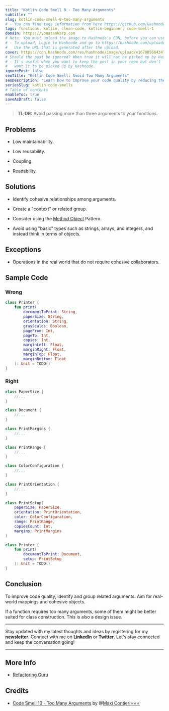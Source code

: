 ```yaml
---
title: "Kotlin Code Smell 8 - Too Many Arguments"
subtitle: ""
slug: kotlin-code-smell-8-too-many-arguments
# - You can find tags information from here https://github.com/Hashnode/support/blob/main/misc/tags.json
tags: functions, kotlin, clean-code, kotlin-beginner, code-smell-1
domain: https://yonatankarp.com
# Note: You must upload the image to Hashnode's CDN, before you can use it here.
# - To upload, Login to Hashnode and go to https://hashnode.com/uploader
#   Use the URL that is generated after the upload.
cover: https://cdn.hashnode.com/res/hashnode/image/upload/v1670056643473/FcmfHdWvev.jpeg
# Should the post be ignored? When true it will not be picked up by Hashnode.
# - It's useful when you want to keep the post in your repo but don't
#   want it to be picked up by Hashnode.
ignorePost: false
seoTitle: "Kotlin Code Smell: Avoid Too Many Arguments"
seoDescription: "Learn how to improve your code quality by reducing the number of arguments in Kotlin functions. Enhance maintainability and readability."
seriesSlug: kotlin-code-smells
# Table of contents
enableToc: true
saveAsDraft: false
---
```


> **TL;DR:** Avoid passing more than three arguments to your functions.

## Problems

* Low maintainability.
    
* Low reusability.
    
* Coupling.
    
* Readability.
    

## Solutions

* Identify cohesive relationships among arguments.
    
* Create a "context" or related group.
    
* Consider using the [Method Object](https://wiki.c2.com/?MethodObject) Pattern.
    
* Avoid using "basic" types such as strings, arrays, and integers, and instead think in terms of objects.
    

## Exceptions

* Operations in the real world that do not require cohesive collaborators.
    

## Sample Code

### Wrong

```kotlin
class Printer {
    fun print(
        documentToPrint: String,
        paperSize: String,
        orientation: String,
        grayScales: Boolean,
        pageFrom: Int,
        pageTo: Int,
        copies: Int,
        marginLeft: Float,
        marginRight: Float,
        marginTop: Float,
        marginBottom: Float
    ): Unit = TODO()
}
```

### Right

```kotlin
class PaperSize {
    //...
}

class Document {
    //...
}

class PrintMargins {
    //...
}

class PrintRange {
    //...
}

class ColorConfiguration {
    //...
}

class PrintOrientation {
    //...
}

class PrintSetup(
    paperSize: PaperSize,
    orientation: PrintOrientation,
    color: ColorConfiguration,
    range: PrintRange,
    copiesCount: Int,
    margins: PrintMargins
)

class Printer {
    fun print(
        documentToPrint: Document,
        setup: PrintSetup
    ): Unit = TODO()
}
```

## Conclusion

To improve code quality, identify and group related arguments. Aim for real-world mappings and cohesive objects.

If a function requires too many arguments, some of them might be better suited for class construction. This is also a design issue.

---

Stay updated with my latest thoughts and ideas by registering for my [**newsletter**](https://yonatankarp.com/newsletter). Connect with me on [**LinkedIn**](https://www.linkedin.com/in/yonatankarp/) or [**Twitter**](https://twitter.com/yonatan_karp). Let's stay connected and keep the conversation going!

---

## More Info

* [Refactoring Guru](https://refactoring.guru/es/smells/message-chains)
    

## Credits

* [Code Smell 10 - Too Many Arguments](https://maximilianocontieri.com/code-smell-10-too-many-arguments) by @[Maxi Contieri⭐⭐⭐](@mcsee)
